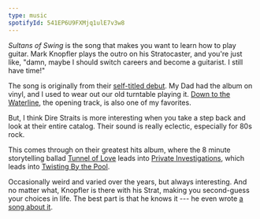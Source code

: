 ```yaml
---
type: music
spotifyId: 541EP6U9FXMjq1ulE7v3w8
---
```


_Sultans of Swing_ is the song that makes you want to learn how to play guitar. Mark Knopfler plays the outro on his Stratocaster, and you're just like, "damn, maybe I should switch careers and become a guitarist. I still have time!"

The song is originally from their [self-titled debut](https://open.spotify.com/album/4dKdxly4ji1vfl7sEYuqBe). My Dad had the album on vinyl, and I used to wear out our old turntable playing it. [Down to the Waterline](https://open.spotify.com/track/0NnuQYRXNIzncgftfbTV3P), the opening track, is also one of my favorites.

But, I think Dire Straits is more interesting when you take a step back and look at their entire catalog. Their sound is really eclectic, especially for 80s rock.

This comes through on their greatest hits album, where the 8 minute storytelling ballad [Tunnel of Love](https://open.spotify.com/track/06ku5BBS2HufqSDVkcSR15) leads into [Private Investigations](https://open.spotify.com/track/0SqUwlygrVkMWkplNvvld1), which leads into [Twisting By the Pool](https://open.spotify.com/track/3LvReQ0qT9l7TeoXOLX50V).

Occasionally weird and varied over the years, but always interesting. And no matter what, Knopfler is there with his Strat, making you second-guess your choices in life. The best part is that he knows it --- he even wrote [a song about it](https://open.spotify.com/track/1E8qiEnaCzyiOicYsabbtX).
